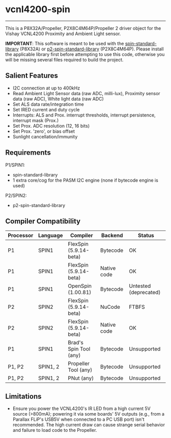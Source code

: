 # vcnl4200-spin
---------------

This is a P8X32A/Propeller, P2X8C4M64P/Propeller 2 driver object for the Vishay VCNL4200 Proximity and Ambient Light sensor.

**IMPORTANT**: This software is meant to be used with the [spin-standard-library](https://github.com/avsa242/spin-standard-library) (P8X32A) or [p2-spin-standard-library](https://github.com/avsa242/p2-spin-standard-library) (P2X8C4M64P). Please install the applicable library first before attempting to use this code, otherwise you will be missing several files required to build the project.

## Salient Features

* I2C connection at up to 400kHz
* Read Ambient Light Sensor data (raw ADC, milli-lux), Proximity sensor data (raw ADC), White light data (raw ADC)
* Set ALS data rate/integration time
* Set IRED current and duty cycle
* Interrupts: ALS and Prox. interrupt thresholds, interrupt persistence, interrupt mask (Prox.)
* Set Prox. ADC resolution (12, 16 bits)
* Set Prox. 'zero', or bias offset
* Sunlight cancellation/immunity

## Requirements

P1/SPIN1:

* spin-standard-library
* 1 extra core/cog for the PASM I2C engine (none if bytecode engine is used)

P2/SPIN2:

* p2-spin-standard-library

## Compiler Compatibility

| Processor | Language | Compiler               | Backend     | Status                |
|-----------|----------|------------------------|-------------|-----------------------|
| P1        | SPIN1    | FlexSpin (5.9.14-beta) | Bytecode    | OK                    |
| P1        | SPIN1    | FlexSpin (5.9.14-beta) | Native code | OK                    |
| P1        | SPIN1    | OpenSpin (1.00.81)     | Bytecode    | Untested (deprecated) |
| P2        | SPIN2    | FlexSpin (5.9.14-beta) | NuCode      | FTBFS                 |
| P2        | SPIN2    | FlexSpin (5.9.14-beta) | Native code | OK                    |
| P1        | SPIN1    | Brad's Spin Tool (any) | Bytecode    | Unsupported           |
| P1, P2    | SPIN1, 2 | Propeller Tool (any)   | Bytecode    | Unsupported           |
| P1, P2    | SPIN1, 2 | PNut (any)             | Bytecode    | Unsupported           |

## Limitations

* Ensure you power the VCNL4200's IR LED from a high current 5V source (>800mA); powering it
via some boards' 5V outputs (e.g., from a Parallax FLiP's USB5V when connected to a PC USB port)
isn't recommended. The high current draw can cause strange serial behavior and failure to load
code to the Propeller.

